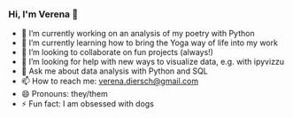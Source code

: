 ### Hi, I'm Verena 👋

- 🔭 I’m currently working on an analysis of my poetry with Python
- 🌱 I’m currently learning how to bring the Yoga way of life into my work
- 👯 I’m looking to collaborate on fun projects (always!)
- 🤔 I’m looking for help with new ways to visualize data, e.g. with ipyvizzu 
- 💬 Ask me about data analysis with Python and SQL
- 📫 How to reach me: verena.diersch@gmail.com
- 😄 Pronouns: they/them
- ⚡ Fun fact: I am obsessed with dogs
